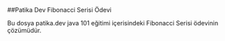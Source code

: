 ##Patika Dev  Fibonacci Serisi Ödevi

Bu dosya patika.dev java 101 eğitimi içerisindeki  Fibonacci Serisi ödevinin çözümüdür.